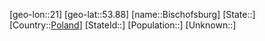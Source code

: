 ﻿---
location: [53.88,21]
type: City
tags:
- geo/City


SpocWebEntityId: 29198
isDeleted: false
confidential: public

---
[geo-lon::21]
[geo-lat::53.88]
[name::Bischofsburg]
[State::]
[Country::[Poland](geo/Continent/Europe/Poland.md)]
[StateId::]
[Population::]
[Unknown::]

